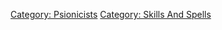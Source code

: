 [Category: Psionicists](Category:_Psionicists "wikilink") [Category:
Skills And Spells](Category:_Skills_And_Spells "wikilink")
